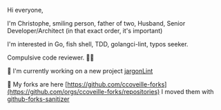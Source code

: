 <!--
**ccoVeille/ccoVeille** is a ✨ _special_ ✨ repository because its `README.md` (this file) appears on your GitHub profile.

Here are some ideas to get you started:

- 🔭 I’m currently working on ...
- 🌱 I’m currently learning ...
- 👯 I’m looking to collaborate on ...
- 🤔 I’m looking for help with ...
- 💬 Ask me about ...
- 📫 How to reach me: ...
- 😄 Pronouns: ...
- ⚡ Fun fact: ...
-->

Hi everyone,

I'm Christophe, smiling person, father of two, Husband, Senior Developer/Architect (in that exact order, it's important)

I'm interested in Go, fish shell, TDD, golangci-lint, typos seeker.

Compulsive code reviewer. 🕵️‍♂️

🔭 I'm currently working on a new project [jargonLint](https://github.com/jargonLint/jargonLint)

🔧 My forks are here [https://github.com/ccoveille-forks](https://github.com/orgs/ccoveille-forks/repositories)
I moved them with [github-forks-sanitizer](https://github.com/ccoVeille/github-forks-sanitizer)
